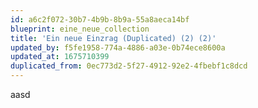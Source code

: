 ```yaml
---
id: a6c2f072-30b7-4b9b-8b9a-55a8aeca14bf
blueprint: eine_neue_collection
title: 'Ein neue Einzrag (Duplicated) (2) (2)'
updated_by: f5fe1958-774a-4886-a03e-0b74ece8600a
updated_at: 1675710399
duplicated_from: 0ec773d2-5f27-4912-92e2-4fbebf1c8dcd
---
```

aasd